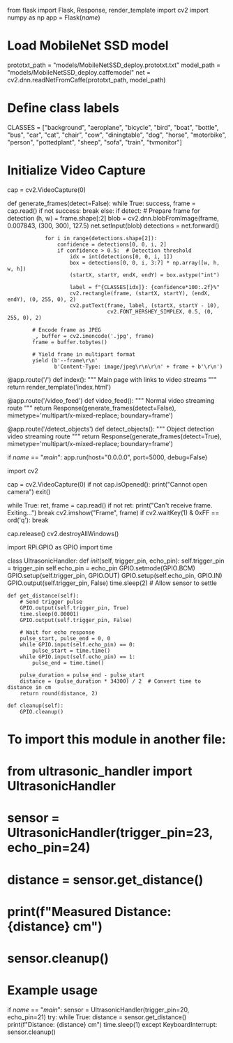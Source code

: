 from flask import Flask, Response, render_template
import cv2
import numpy as np
app = Flask(_name_)
# Load MobileNet SSD model
prototxt_path = "models/MobileNetSSD_deploy.prototxt.txt"
model_path = "models/MobileNetSSD_deploy.caffemodel"
  net = cv2.dnn.readNetFromCaffe(prototxt_path, model_path)
# Define class labels
CLASSES = ["background", "aeroplane", "bicycle", "bird", "boat",
           "bottle", "bus", "car", "cat", "chair", "cow", "diningtable",
           "dog", "horse", "motorbike", "person", "pottedplant",
           "sheep", "sofa", "train", "tvmonitor"]

# Initialize Video Capture
cap = cv2.VideoCapture(0)

def generate_frames(detect=False):
    while True:
        success, frame = cap.read()
        if not success:
            break
        else:
            if detect:
                # Prepare frame for detection
                (h, w) = frame.shape[:2]
                blob = cv2.dnn.blobFromImage(frame, 0.007843, (300, 300), 127.5)
                net.setInput(blob)
                detections = net.forward()

                for i in range(detections.shape[2]):
                    confidence = detections[0, 0, i, 2]
                    if confidence > 0.5:  # Detection threshold
                        idx = int(detections[0, 0, i, 1])
                        box = detections[0, 0, i, 3:7] * np.array([w, h, w, h])
                        (startX, startY, endX, endY) = box.astype("int")

                        label = f"{CLASSES[idx]}: {confidence*100:.2f}%"
                        cv2.rectangle(frame, (startX, startY), (endX, endY), (0, 255, 0), 2)
                        cv2.putText(frame, label, (startX, startY - 10),
                                    cv2.FONT_HERSHEY_SIMPLEX, 0.5, (0, 255, 0), 2)

            # Encode frame as JPEG
            _, buffer = cv2.imencode('.jpg', frame)
            frame = buffer.tobytes()
            
            # Yield frame in multipart format
            yield (b'--frame\r\n'
                   b'Content-Type: image/jpeg\r\n\r\n' + frame + b'\r\n')

@app.route('/')
def index():
    """ Main page with links to video streams """
    return render_template('index.html')

@app.route('/video_feed')
def video_feed():
    """ Normal video streaming route """
    return Response(generate_frames(detect=False), mimetype='multipart/x-mixed-replace; boundary=frame')

@app.route('/detect_objects')
def detect_objects():
    """ Object detection video streaming route """
    return Response(generate_frames(detect=True), mimetype='multipart/x-mixed-replace; boundary=frame')

if _name_ == "_main_":
    app.run(host="0.0.0.0", port=5000, debug=False)

import cv2

cap = cv2.VideoCapture(0)
if not cap.isOpened():
    print("Cannot open camera")
    exit()

while True:
    ret, frame = cap.read()
    if not ret:
        print("Can't receive frame. Exiting...")
        break
    cv2.imshow("Frame", frame)
    if cv2.waitKey(1) & 0xFF == ord('q'):
        break

cap.release()
cv2.destroyAllWindows()

import RPi.GPIO as GPIO
import time

class UltrasonicHandler:
    def _init_(self, trigger_pin, echo_pin):
        self.trigger_pin = trigger_pin
        self.echo_pin = echo_pin
        GPIO.setmode(GPIO.BCM)
        GPIO.setup(self.trigger_pin, GPIO.OUT)
        GPIO.setup(self.echo_pin, GPIO.IN)
        GPIO.output(self.trigger_pin, False)
        time.sleep(2)  # Allow sensor to settle

    def get_distance(self):
        # Send trigger pulse
        GPIO.output(self.trigger_pin, True)
        time.sleep(0.00001)
        GPIO.output(self.trigger_pin, False)

        # Wait for echo response
        pulse_start, pulse_end = 0, 0
        while GPIO.input(self.echo_pin) == 0:
            pulse_start = time.time()
        while GPIO.input(self.echo_pin) == 1:
            pulse_end = time.time()

        pulse_duration = pulse_end - pulse_start
        distance = (pulse_duration * 34300) / 2  # Convert time to distance in cm
        return round(distance, 2)

    def cleanup(self):
        GPIO.cleanup()

# To import this module in another file:
# from ultrasonic_handler import UltrasonicHandler
# sensor = UltrasonicHandler(trigger_pin=23, echo_pin=24)
# distance = sensor.get_distance()
# print(f"Measured Distance: {distance} cm")
# sensor.cleanup()

# Example usage
if _name_ == "_main_":
    sensor = UltrasonicHandler(trigger_pin=20, echo_pin=21)
    try:
        while True:
            distance = sensor.get_distance()
            print(f"Distance: {distance} cm")
            time.sleep(1)
    except KeyboardInterrupt:
        sensor.cleanup() 
